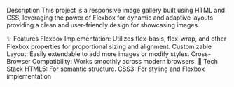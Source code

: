 Description
This project is a responsive image gallery built using HTML and CSS, leveraging the power of Flexbox for dynamic and adaptive layouts providing a clean and user-friendly design for showcasing images.

✨ Features
Flexbox Implementation: Utilizes flex-basis, flex-wrap, and other Flexbox properties for proportional sizing and alignment.
Customizable Layout: Easily extendable to add more images or modify styles.
Cross-Browser Compatibility: Works smoothly across modern browsers.
🚀 Tech Stack
HTML5: For semantic structure.
CSS3: For styling and Flexbox implementation
